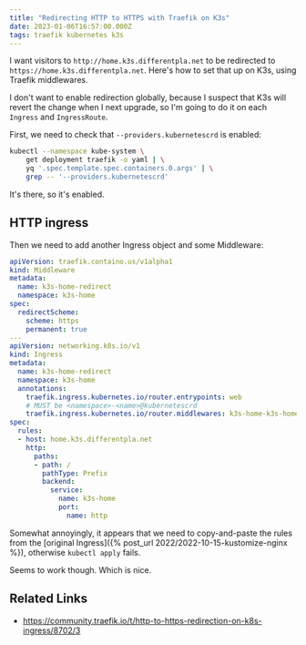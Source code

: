 ```yaml
---
title: "Redirecting HTTP to HTTPS with Traefik on K3s"
date: 2023-01-06T16:57:00.000Z
tags: traefik kubernetes k3s
---
```


I want visitors to `http://home.k3s.differentpla.net` to be redirected to `https://home.k3s.differentpla.net`. Here's
how to set that up on K3s, using Traefik middlewares.

I don't want to enable redirection globally, because I suspect that K3s will revert the change when I next upgrade, so
I'm going to do it on each `Ingress` and `IngressRoute`.

First, we need to check that `--providers.kubernetescrd` is enabled:

```sh
kubectl --namespace kube-system \
    get deployment traefik -o yaml | \
    yq '.spec.template.spec.containers.0.args' | \
    grep -- '--providers.kubernetescrd'
```

It's there, so it's enabled.

## HTTP ingress

Then we need to add another Ingress object and some Middleware:

```yaml
apiVersion: traefik.containo.us/v1alpha1
kind: Middleware
metadata:
  name: k3s-home-redirect
  namespace: k3s-home
spec:
  redirectScheme:
    scheme: https
    permanent: true
---
apiVersion: networking.k8s.io/v1
kind: Ingress
metadata:
  name: k3s-home-redirect
  namespace: k3s-home
  annotations:
    traefik.ingress.kubernetes.io/router.entrypoints: web
    # MUST be <namespace>-<name>@kubernetescrd
    traefik.ingress.kubernetes.io/router.middlewares: k3s-home-k3s-home-redirect@kubernetescrd
spec:
  rules:
  - host: home.k3s.differentpla.net
    http:
      paths:
      - path: /
        pathType: Prefix
        backend:
          service:
            name: k3s-home
            port:
              name: http
```

Somewhat annoyingly, it appears that we need to copy-and-paste the rules from the [original Ingress]({% post_url 2022/2022-10-15-kustomize-nginx %}),
otherwise `kubectl apply` fails.

Seems to work though. Which is nice.

## Related Links

- <https://community.traefik.io/t/http-to-https-redirection-on-k8s-ingress/8702/3>
